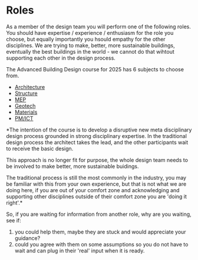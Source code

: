 # Roles

As a member of the design team you will perform one of the following roles. You should have expertise / experience / enthusiasm for the role you choose, but equally importantly you hsould empathy for the other disciplines. We are trying to make, better, more sustainable buildings, eventually the best buildings in the world - we cannot do that wihtout supporting each other in the design process.

The Advanced Building Design course for 2025 has 6 subjects to choose from.

* [Architecture](/41936/Roles/Architecture)
* [Structure](/41936/Roles/Structure)
* [MEP](/41936/Roles/MEP)
* [Geotech](/41936/Roles/Geotech)
* [Materials](/41936/Roles/Materials)
* [PM/ICT](/41936/Roles/PM-ICT)

*The intention of the course is to develop a disruptive new meta disciplinary design process grounded in strong disciplinary expertise. In the traditional design process the architect takes the lead, and the other participants
wait to receive the basic design. 

This approach is no longer fit for purpose, the whole design team needs to be involved to make better, more sustainable buidings.

The traditional process is still the most commonly in the industry, you may be familiar with this from your own experience, but that is not what we are doing here, if you are out of your comfort zone and acknowledging and supporting other disciplines outside of their comfort zone you are 'doing it right'.*

So, if you are waiting for information from another role, why are you waiting, see if:

1. you could help them, maybe they are stuck and would appreciate your guidance?
2. could you agree with them on some assumptions so you do not have to wait and can plug in their 'real' input when it is ready.

<!-- 2025 

arch
 space allocation
 facade design
 building form
mep
 comfort and energt use
structure
 structural safety
materials
 guidance on materials to other subjects
 dgnb lite reporting
pm
 costs
 schedule
 it/ bio confirmance


--->
